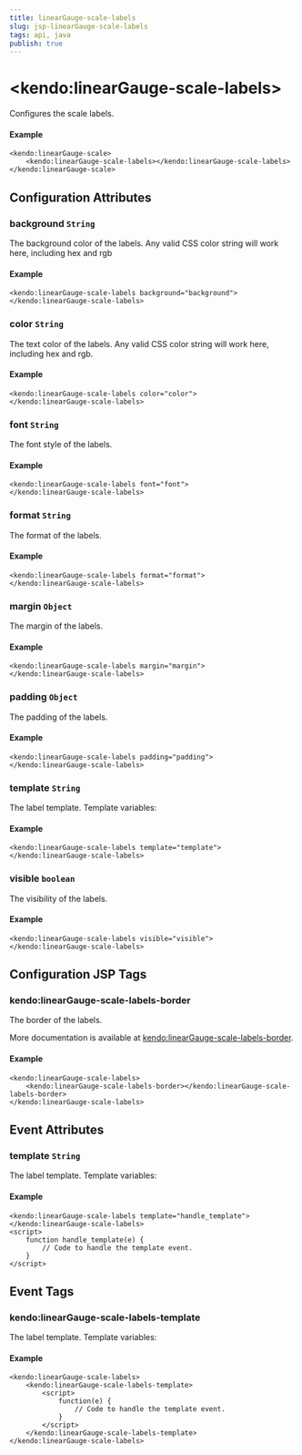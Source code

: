 ```yaml
---
title: linearGauge-scale-labels
slug: jsp-linearGauge-scale-labels
tags: api, java
publish: true
---
```


# \<kendo:linearGauge-scale-labels\>

Configures the scale labels.

#### Example
    <kendo:linearGauge-scale>
        <kendo:linearGauge-scale-labels></kendo:linearGauge-scale-labels>
    </kendo:linearGauge-scale>

## Configuration Attributes

### background `String`

The background color of the labels.
Any valid CSS color string will work here, including hex and rgb

#### Example
    <kendo:linearGauge-scale-labels background="background">
    </kendo:linearGauge-scale-labels>

### color `String`

The text color of the labels.
Any valid CSS color string will work here, including hex and rgb.

#### Example
    <kendo:linearGauge-scale-labels color="color">
    </kendo:linearGauge-scale-labels>

### font `String`

The font style of the labels.

#### Example
    <kendo:linearGauge-scale-labels font="font">
    </kendo:linearGauge-scale-labels>

### format `String`

The format of the labels.

#### Example
    <kendo:linearGauge-scale-labels format="format">
    </kendo:linearGauge-scale-labels>

### margin `Object`

The margin of the labels.

#### Example
    <kendo:linearGauge-scale-labels margin="margin">
    </kendo:linearGauge-scale-labels>

### padding `Object`

The padding of the labels.

#### Example
    <kendo:linearGauge-scale-labels padding="padding">
    </kendo:linearGauge-scale-labels>

### template `String`

The label template.
Template variables:

#### Example
    <kendo:linearGauge-scale-labels template="template">
    </kendo:linearGauge-scale-labels>

### visible `boolean`

The visibility of the labels.

#### Example
    <kendo:linearGauge-scale-labels visible="visible">
    </kendo:linearGauge-scale-labels>


##  Configuration JSP Tags

### kendo:linearGauge-scale-labels-border

The border of the labels.

More documentation is available at [kendo:linearGauge-scale-labels-border](lineargauge/scale-labels-border).

#### Example

    <kendo:linearGauge-scale-labels>
        <kendo:linearGauge-scale-labels-border></kendo:linearGauge-scale-labels-border>
    </kendo:linearGauge-scale-labels>


## Event Attributes

### template `String`

The label template.
Template variables:

#### Example
    <kendo:linearGauge-scale-labels template="handle_template">
    </kendo:linearGauge-scale-labels>
    <script>
        function handle_template(e) {
            // Code to handle the template event.
        }
    </script>

## Event Tags

### kendo:linearGauge-scale-labels-template

The label template.
Template variables:

#### Example
    <kendo:linearGauge-scale-labels>
        <kendo:linearGauge-scale-labels-template>
            <script>
                function(e) {
                    // Code to handle the template event.
                }
            </script>
        </kendo:linearGauge-scale-labels-template>
    </kendo:linearGauge-scale-labels>

